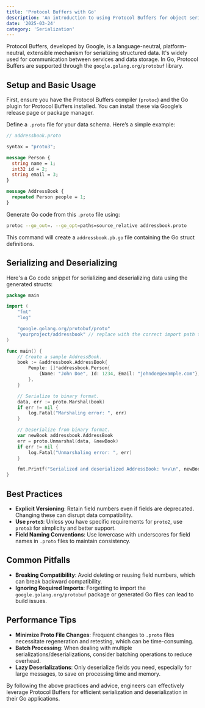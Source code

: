 ```yaml
---
title: 'Protocol Buffers with Go'
description: 'An introduction to using Protocol Buffers for object serialization in Go using the protobuf Go library'
date: '2025-03-24'
category: 'Serialization'
---
```


Protocol Buffers, developed by Google, is a language-neutral, platform-neutral, extensible mechanism for serializing structured data. It's widely used for communication between services and data storage. In Go, Protocol Buffers are supported through the `google.golang.org/protobuf` library.

## Setup and Basic Usage

First, ensure you have the Protocol Buffers compiler (`protoc`) and the Go plugin for Protocol Buffers installed. You can install these via Google’s release page or package manager.

Define a `.proto` file for your data schema. Here’s a simple example:

```protobuf
// addressbook.proto

syntax = "proto3";

message Person {
  string name = 1;
  int32 id = 2;
  string email = 3;
}

message AddressBook {
  repeated Person people = 1;
}
```

Generate Go code from this `.proto` file using:

```bash
protoc --go_out=. --go_opt=paths=source_relative addressbook.proto
```

This command will create a `addressbook.pb.go` file containing the Go struct definitions.

## Serializing and Deserializing

Here's a Go code snippet for serializing and deserializing data using the generated structs:

```go
package main

import (
	"fmt"
	"log"

	"google.golang.org/protobuf/proto"
	"yourproject/addressbook" // replace with the correct import path to your generated file
)

func main() {
	// Create a sample AddressBook.
	book := &addressbook.AddressBook{
		People: []*addressbook.Person{
			{Name: "John Doe", Id: 1234, Email: "johndoe@example.com"},
		},
	}

	// Serialize to binary format.
	data, err := proto.Marshal(book)
	if err != nil {
		log.Fatal("Marshaling error: ", err)
	}

	// Deserialize from binary format.
	var newBook addressbook.AddressBook
	err = proto.Unmarshal(data, &newBook)
	if err != nil {
		log.Fatal("Unmarshaling error: ", err)
	}

	fmt.Printf("Serialized and deserialized AddressBook: %+v\n", newBook)
}
```

## Best Practices

- **Explicit Versioning**: Retain field numbers even if fields are deprecated. Changing these can disrupt data compatibility.
- **Use `proto3`**: Unless you have specific requirements for `proto2`, use `proto3` for simplicity and better support.
- **Field Naming Conventions**: Use lowercase with underscores for field names in `.proto` files to maintain consistency.

## Common Pitfalls

- **Breaking Compatibility**: Avoid deleting or reusing field numbers, which can break backward compatibility.
- **Ignoring Required Imports**: Forgetting to import the `google.golang.org/protobuf` package or generated Go files can lead to build issues.

## Performance Tips

- **Minimize Proto File Changes**: Frequent changes to `.proto` files necessitate regeneration and retesting, which can be time-consuming.
- **Batch Processing**: When dealing with multiple serializations/deserializations, consider batching operations to reduce overhead.
- **Lazy Deserializations**: Only deserialize fields you need, especially for large messages, to save on processing time and memory.

By following the above practices and advice, engineers can effectively leverage Protocol Buffers for efficient serialization and deserialization in their Go applications.
